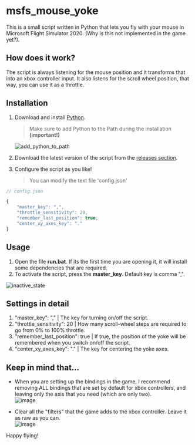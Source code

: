 # msfs_mouse_yoke

This is a small script written in Python that lets you fly with your mouse in Microsoft Flight Simulator 2020. (Why is this not implemented in the game yet?).


## How does it work?

The script is always listening for the mouse position and it transforms that into an xbox controller input. It also listens for the scroll wheel position, that way, you can use it as a throttle. 


## Installation

1. Download and install [Python](https://www.python.org/).
	  > Make sure to add Python to the Path during the installation **(important!)**
   
   ![add_python_to_path](https://github.com/matiaspedelhez/msfs_mouse_yoke/assets/81604853/5c6e7547-89cb-4376-98ce-2f2ca9b64d85)

	
 2. Download the latest version of the script from the [releases section](https://github.com/matiaspedelhez/msfs_mouse_yoke/releases).
 3. Configure the script as you like! 
	 > You can modify the text file 'config.json'

```javascript
// config.json

{ 
    "master_key": ",",
    "throttle_sensitivity": 20,
    "remember_last_position": true,
    "center_xy_axes_key": "."
}

```

## Usage

 1. Open the file **run.bat**. If its the first time you are opening it, it will install some dependencies that are required.
 2. To activate the script, press the **master_key**. Default key is comma ",".
    
![inactive_state](https://github.com/matiaspedelhez/msfs_mouse_yoke/assets/81604853/32de6ea2-68ab-4f7d-a63a-92237358baf7)

## Settings in detail

1. "master_key": "," | The key for turning on/off the script.
2. "throttle_sensitivity": 20 | How many scroll-wheel steps are required to go from 0% to 100% throttle.
3. "remember_last_position": true | If true, the position of the yoke will be remembered when you switch on/off the script.
4. "center_xy_axes_key": "." | The key for centering the yoke axes.


## Keep in mind that...
- When you are setting up the bindings in the game, I recommend removing ALL bindings that are set by default for xbox controllers, and leaving only the axis that you need (which are only two).\
![image](https://user-images.githubusercontent.com/81604853/198916272-5f92a8c7-013a-4614-98bd-637830455754.png)

- Clear all the "filters" that the game adds to the xbox controller. Leave it as raw as you can.\
![image](https://user-images.githubusercontent.com/81604853/198917548-432d4f79-d778-429b-b1d3-c74b97eac5b7.png)


Happy flying!
